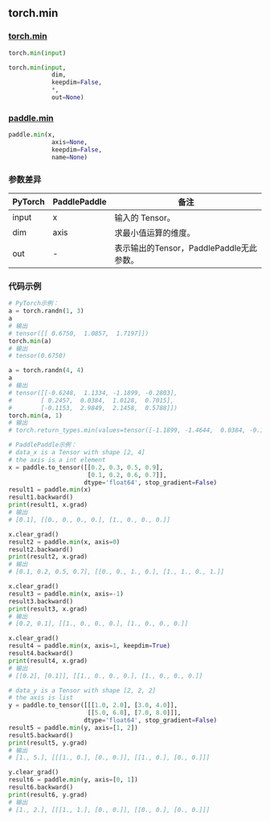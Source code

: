 ## torch.min
### [torch.min](https://pytorch.org/docs/stable/generated/torch.min.html?highlight=min#torch.min)

```python
torch.min(input)
```

```python
torch.min(input, 
            dim, 
            keepdim=False, 
            *, 
            out=None)
```

### [paddle.min](https://www.paddlepaddle.org.cn/documentation/docs/zh/api/paddle/min_cn.html#min)

```python
paddle.min(x, 
            axis=None, 
            keepdim=False, 
            name=None)
```

### 参数差异
| PyTorch       | PaddlePaddle | 备注                                                   |
| ------------- | ------------ | ------------------------------------------------------ |
| input         | x            | 输入的 Tensor。                                      |
| dim           | axis         | 求最小值运算的维度。                                      |
| out           | -            | 表示输出的Tensor，PaddlePaddle无此参数。               |


### 代码示例
``` python
# PyTorch示例：
a = torch.randn(1, 3)
a
# 输出
# tensor([[ 0.6750,  1.0857,  1.7197]])
torch.min(a)
# 输出
# tensor(0.6750)

a = torch.randn(4, 4)
a
# 输出
# tensor([[-0.6248,  1.1334, -1.1899, -0.2803],
#        [ 0.2457,  0.0384,  1.0128,  0.7015],
#        [-0.1153,  2.9849,  2.1458,  0.5788]])
torch.min(a, 1)
# 输出
# torch.return_types.min(values=tensor([-1.1899, -1.4644,  0.0384, -0.1153]), indices=tensor([2, 0, 1, 0]))
```

``` python
# PaddlePaddle示例：
# data_x is a Tensor with shape [2, 4]
# the axis is a int element
x = paddle.to_tensor([[0.2, 0.3, 0.5, 0.9],
                      [0.1, 0.2, 0.6, 0.7]],
                     dtype='float64', stop_gradient=False)
result1 = paddle.min(x)
result1.backward()
print(result1, x.grad)
# 输出
# [0.1], [[0., 0., 0., 0.], [1., 0., 0., 0.]]

x.clear_grad()
result2 = paddle.min(x, axis=0)
result2.backward()
print(result2, x.grad)
# 输出
# [0.1, 0.2, 0.5, 0.7], [[0., 0., 1., 0.], [1., 1., 0., 1.]]

x.clear_grad()
result3 = paddle.min(x, axis=-1)
result3.backward()
print(result3, x.grad)
# 输出
# [0.2, 0.1], [[1., 0., 0., 0.], [1., 0., 0., 0.]]

x.clear_grad()
result4 = paddle.min(x, axis=1, keepdim=True)
result4.backward()
print(result4, x.grad)
# 输出
# [[0.2], [0.1]], [[1., 0., 0., 0.], [1., 0., 0., 0.]]

# data_y is a Tensor with shape [2, 2, 2]
# the axis is list
y = paddle.to_tensor([[[1.0, 2.0], [3.0, 4.0]],
                      [[5.0, 6.0], [7.0, 8.0]]],
                     dtype='float64', stop_gradient=False)
result5 = paddle.min(y, axis=[1, 2])
result5.backward()
print(result5, y.grad)
# 输出
# [1., 5.], [[[1., 0.], [0., 0.]], [[1., 0.], [0., 0.]]]

y.clear_grad()
result6 = paddle.min(y, axis=[0, 1])
result6.backward()
print(result6, y.grad)
# 输出
# [1., 2.], [[[1., 1.], [0., 0.]], [[0., 0.], [0., 0.]]]
```
